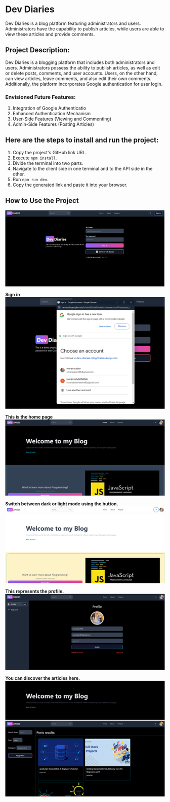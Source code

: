 # Dev Diaries

Dev Diaries is a blog platform featuring administrators and users. Administrators have the capability to publish articles, while users are able to view these articles and provide comments.

## Project Description:

Dev Diaries is a blogging platform that includes both administrators and users. Administrators possess the ability to publish articles, as well as edit or delete posts, comments, and user accounts. Users, on the other hand, can view articles, leave comments, and also edit their own comments. Additionally, the platform incorporates Google authentication for user login.

### Envisioned Future Features:

1. Integration of Google Authenticatio
2. Enhanced Authentication Mechanism
3. User-Side Features (Viewing and Commenting)
4. Admin-Side Features (Posting Articles)

## Here are the steps to install and run the project:

1. Copy the project's GitHub link URL.
2. Execute `npm install.`
3. Divide the terminal into two parts.
4. Navigate to the client side in one terminal and to the API side in the other.
5. Run `npm run dev`.
6. Copy the generated link and paste it into your browser.

## How to Use the Project

![alt text](image.png)

**Sign in**
![alt text](image-1.png)

**This is the home page**
![alt text](image-2.png)

**Switch between dark or light mode using the button.**
![alt text](image-3.png)

**This represents the profile.**
![alt text](image-4.png)

**You can discover the articles here.**
![alt text](image-5.png)
![alt text](image-6.png)
